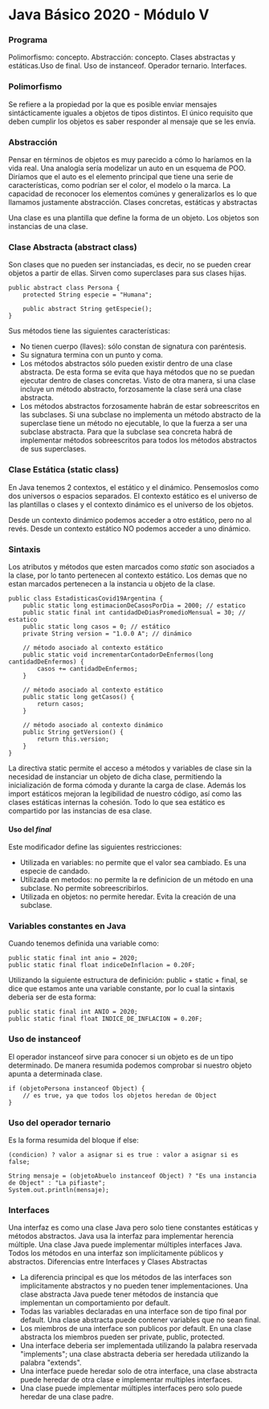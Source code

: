 # Java Básico 2020 - Módulo V

### Programa
Polimorfismo: concepto. Abstracción: concepto. Clases abstractas y estáticas.Uso de final. Uso de instanceof. 
Operador ternario. Interfaces.

### Polimorfismo
Se refiere a la propiedad por la que es posible enviar mensajes sintácticamente iguales a objetos de tipos distintos. El único requisito que deben cumplir los objetos es saber responder al mensaje que se les envía.

### Abstracción
Pensar en términos de objetos es muy parecido a cómo lo haríamos en la vida real. Una analogía sería modelizar un auto en un esquema de POO. Diríamos que el auto es el elemento principal que tiene una serie de características, como podrían ser el color, el modelo o la marca. La capacidad de reconocer los elementos comúnes y generalizarlos es lo que llamamos justamente abstracción.
Clases concretas, estáticas y abstractas

Una clase es una plantilla que define la forma de un objeto. Los objetos son instancias de una clase.


### Clase Abstracta (abstract class)
Son clases que no pueden ser instanciadas, es decir, no se pueden crear objetos a partir de ellas. 
Sirven como superclases para sus clases hijas.

    public abstract class Persona {
        protected String especie = "Humana";
    
        public abstract String getEspecie();
    }

Sus métodos tiene las siguientes características:
- No tienen cuerpo (llaves): sólo constan de signatura con paréntesis.
- Su signatura termina con un punto y coma.
- Los métodos abstractos sólo pueden existir dentro de una clase abstracta. 
De esta forma se evita que haya métodos que no se puedan ejecutar dentro de clases concretas. 
Visto de otra manera, si una clase incluye un método abstracto, forzosamente la clase será una clase abstracta.
- Los métodos abstractos forzosamente habrán de estar sobreescritos en las subclases. 
Si una subclase no implementa un método abstracto de la superclase tiene un método no ejecutable, 
lo que la fuerza a ser una subclase abstracta. 
Para que la subclase sea concreta habrá de implementar métodos sobreescritos para todos los métodos abstractos 
de sus superclases.

### Clase Estática (static class)
En Java tenemos 2 contextos, el estático y el dinámico. Pensemoslos como dos universos o espacios separados.
El contexto estático es el universo de las plantillas o clases y el contexto dinámico es el universo de los objetos.

Desde un contexto dinámico podemos acceder a otro estático, pero no al revés. Desde un contexto estático NO podemos
acceder a uno dinámico.

### Sintaxis
Los atributos y métodos que esten marcados como *static* son asociados a la clase, por lo tanto pertenecen
al contexto estático. Los demas que no estan marcados pertenecen a la instancia u objeto de la clase. 
    
    public class EstadisticasCovid19Argentina {
        public static long estimacionDeCasosPorDia = 2000; // estatico
        public static final int cantidadDeDiasPromedioMensual = 30; // estatico
        public static long casos = 0; // estático
        private String version = "1.0.0 A"; // dinámico
    
        // método asociado al contexto estático
        public static void incrementarContadorDeEnfermos(long cantidadDeEnfermos) {
            casos += cantidadDeEnfermos;
        }
    
        // método asociado al contexto estático
        public static long getCasos() {
            return casos;
        }
    
        // método asociado al contexto dinámico
        public String getVersion() {
            return this.version;
        }
    }

La directiva static permite el acceso a métodos y variables de clase sin la necesidad de instanciar un objeto 
de dicha clase, permitiendo la inicialización de forma cómoda y durante la carga de clase. 
Además los import estáticos mejoran la legibilidad de nuestro código, 
así como las clases estáticas internas la cohesión.
Todo lo que sea estático es compartido por las instancias de esa clase.


#### Uso del *final*
Este modificador define las siguientes restricciones:
- Utilizada en variables: no permite que el valor sea cambiado. Es una especie de candado.
- Utilizada en metodos: no permite la re definicion de un método en una subclase. No permite sobreescribirlos.
- Utilizada en objetos: no permite heredar. Evita la creación de una subclase.

### Variables constantes en Java
Cuando tenemos definida una variable como: 

    public static final int anio = 2020;
    public static final float indiceDeInflacion = 0.20F;

Utilizando la siguiente estructura de definición: public + static + final, se dice que estamos ante una variable
constante, por lo cual la sintaxis deberia ser de esta forma:

    public static final int ANIO = 2020;
    public static final float INDICE_DE_INFLACION = 0.20F; 

### Uso de instanceof
El operador instanceof sirve para conocer si un objeto es de un tipo determinado. 
De manera resumida podemos comprobar si nuestro objeto apunta a determinada clase.

    if (objetoPersona instanceof Object) {
        // es true, ya que todos los objetos heredan de Object
    }

    
    
### Uso del operador ternario
Es la forma resumida del bloque if else:

    (condicion) ? valor a asignar si es true : valor a asignar si es false;
    
    String mensaje = (objetoAbuelo instanceof Object) ? "Es una instancia de Object" : "La pifiaste";
    System.out.println(mensaje);

    
### Interfaces
Una interfaz es como una clase Java pero solo tiene constantes estáticas y métodos abstractos. Java usa la interfaz para implementar herencia múltiple. Una clase Java puede implementar múltiples interfaces Java. Todos los métodos en una interfaz son implícitamente públicos y abstractos.
Diferencias entre Interfaces y Clases Abstractas

- La diferencia principal es que los métodos de las interfaces son implicitamente abstractos y no pueden tener implementaciones. Una clase abstracta Java puede tener métodos de instancia que implementan un comportamiento por default.
- Todas las variables declaradas en una interface son de tipo final por default. Una clase abstracta puede contener variables que no sean final.
- Los miembros de una interface son publicos por default. En una clase abstracta los miembros pueden ser private, public, protected.
- Una interface deberia ser implementada utilizando la palabra reservada "implements"; una clase abstracta deberia ser heredada utilizando la palabra "extends".
- Una interface puede heredar solo de otra interface, una clase abstracta puede heredar de otra clase e implementar multiples interfaces.
- Una clase puede implementar múltiples interfaces pero solo puede heredar de una clase padre.
